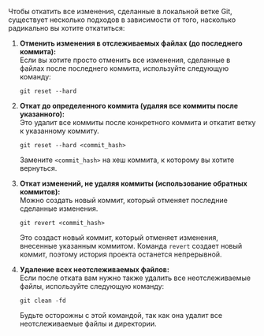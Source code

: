 Чтобы откатить все изменения, сделанные в локальной ветке Git, существует несколько подходов в зависимости от того, насколько радикально вы хотите откатиться:

1. **Отменить изменения в отслеживаемых файлах (до последнего коммита):**  
    Если вы хотите просто отменить все изменения, сделанные в файлах после последнего коммита, используйте следующую команду:

    `git reset --hard`
    
2. **Откат до определенного коммита (удаляя все коммиты после указанного):**  
    Это удалит все коммиты после конкретного коммита и откатит ветку к указанному коммиту.
    
    `git reset --hard <commit_hash>`
    
    Замените `<commit_hash>` на хеш коммита, к которому вы хотите вернуться.
    
3. **Откат изменений, не удаляя коммиты (использование обратных коммитов):**  
    Можно создать новый коммит, который отменяет последние сделанные изменения.
    
    `git revert <commit_hash>`
    
    Это создаст новый коммит, который отменяет изменения, внесенные указанным коммитом. Команда `revert` создает новый коммит, поэтому история проекта останется непрерывной.
    
4. **Удаление всех неотслеживаемых файлов:**  
    Если после отката вам нужно также удалить все неотслеживаемые файлы, используйте следующую команду:
    
    `git clean -fd`
    
    Будьте осторожны с этой командой, так как она удалит все неотслеживаемые файлы и директории.